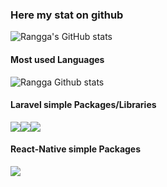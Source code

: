 <!--
**ranggadarmajati/ranggadarmajati** is a ✨ _special_ ✨ repository because its `README.md` (this file) appears on your GitHub profile.
-->

<!--
- 🔭 I’m currently working for knowledgecatalyst.io
- 🌱 I’m currently learning ...
- 👯 I’m looking to collaborate on ...
- 🤔 I’m looking for help with ...
- 💬 Ask me about ...
- 📫 How to reach me: ...
- 😄 Pronouns: ...
- ⚡ Fun fact: ...
-->

### Here my stat on github
![Rangga's GitHub stats](https://github-readme-stats.vercel.app/api?username=ranggadarmajati&count_private=true&show_icons=true&theme=monokai&hide=contribs)
#### Most used Languages
![Rangga Github stats](https://github-readme-stats.vercel.app/api/top-langs/?username=ranggadarmajati&theme=monokai&layout=compact)

#### Laravel simple Packages/Libraries
![](https://github-readme-stats.vercel.app/api/pin/?username=ranggadarmajati&repo=laravelClient&theme=react&show_owner=false)![](https://github-readme-stats.vercel.app/api/pin/?username=ranggadarmajati&repo=LaravelRajaOngkir&theme=react)![](https://github-readme-stats.vercel.app/api/pin/?username=ranggadarmajati&repo=flash-me&theme=react)

#### React-Native simple Packages
![](https://github-readme-stats.vercel.app/api/pin/?username=ranggadarmajati&repo=react-native-geocoder-osm&theme=react)

